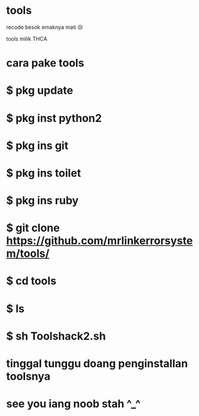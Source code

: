 # tools
recode besok emaknya mati 😒

tools milik THCA 

# cara pake tools
# $ pkg update
# $ pkg inst python2 
# $ pkg ins git
# $ pkg ins toilet
# $ pkg ins ruby
# $ git clone https://github.com/mrlinkerrorsystem/tools/
# $ cd tools
# $ ls
# $ sh Toolshack2.sh

# tinggal tunggu doang penginstallan toolsnya

# see you iang noob stah ^_^
